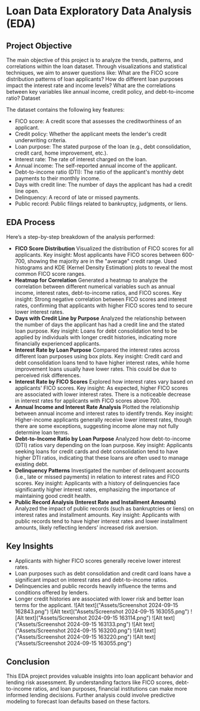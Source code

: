# Loan Data Exploratory Data Analysis (EDA)


## Project Objective
The main objective of this project is to analyze the trends, patterns, and correlations within the loan dataset. Through visualizations and statistical techniques, we aim to answer questions like:
What are the FICO score distribution patterns of loan applicants?
How do different loan purposes impact the interest rate and income levels?
What are the correlations between key variables like annual income, credit policy, and debt-to-income ratio?
Dataset

The dataset contains the following key features:
- FICO score: A credit score that assesses the creditworthiness of an applicant.
- Credit policy: Whether the applicant meets the lender's credit underwriting criteria.
- Loan purpose: The stated purpose of the loan (e.g., debt consolidation, credit card, home improvement, etc.).
- Interest rate: The rate of interest charged on the loan.
- Annual income: The self-reported annual income of the applicant.
- Debt-to-income ratio (DTI): The ratio of the applicant's monthly debt payments to their monthly income.
- Days with credit line: The number of days the applicant has had a credit line open.
- Delinquency: A record of late or missed payments.
- Public record: Public filings related to bankruptcy, judgments, or liens.


## EDA Process
Here’s a step-by-step breakdown of the analysis performed:

- **FICO Score Distribution**
Visualized the distribution of FICO scores for all applicants.
Key insight: Most applicants have FICO scores between 600-700, showing the majority are in the "average" credit range.
Used histograms and KDE (Kernel Density Estimation) plots to reveal the most common FICO score ranges.
- **Heatmap for Correlation**
Generated a heatmap to analyze the correlation between different numerical variables such as annual income, interest rates, debt-to-income ratios, and FICO scores.
Key insight: Strong negative correlation between FICO scores and interest rates, confirming that applicants with higher FICO scores tend to secure lower interest rates.
- **Days with Credit Line by Purpose**
Analyzed the relationship between the number of days the applicant has had a credit line and the stated loan purpose.
Key insight: Loans for debt consolidation tend to be applied by individuals with longer credit histories, indicating more financially experienced applicants.
- **Interest Rate by Loan Purpose**
Compared the interest rates across different loan purposes using box plots.
Key insight: Credit card and debt consolidation loans tend to have higher interest rates, while home improvement loans usually have lower rates. This could be due to perceived risk differences.
- **Interest Rate by FICO Scores**
Explored how interest rates vary based on applicants' FICO scores.
Key insight: As expected, higher FICO scores are associated with lower interest rates. There is a noticeable decrease in interest rates for applicants with FICO scores above 700.
- **Annual Income and Interest Rate Analysis**
Plotted the relationship between annual income and interest rates to identify trends.
Key insight: Higher-income applicants generally receive lower interest rates, though there are some exceptions, suggesting income alone may not fully determine loan terms.
- **Debt-to-Income Ratio by Loan Purpose**
Analyzed how debt-to-income (DTI) ratios vary depending on the loan purpose.
Key insight: Applicants seeking loans for credit cards and debt consolidation tend to have higher DTI ratios, indicating that these loans are often used to manage existing debt.
- **Delinquency Patterns**
Investigated the number of delinquent accounts (i.e., late or missed payments) in relation to interest rates and FICO scores.
Key insight: Applicants with a history of delinquencies face significantly higher interest rates, emphasizing the importance of maintaining good credit health.
- **Public Record Analysis (Interest Rate and Installment Amounts)**
Analyzed the impact of public records (such as bankruptcies or liens) on interest rates and installment amounts.
Key insight: Applicants with public records tend to have higher interest rates and lower installment amounts, likely reflecting lenders’ increased risk aversion.


## Key Insights
- Applicants with higher FICO scores generally receive lower interest rates.
- Loan purposes such as debt consolidation and credit card loans have a significant impact on interest rates and debt-to-income ratios.
- Delinquencies and public records heavily influence the terms and conditions offered by lenders.
- Longer credit histories are associated with lower risk and better loan terms for the applicant.
![Alt text]("Assets/Screenshot 2024-09-15 162843.png")
![Alt text]("Assets/Screenshot 2024-09-15 163055.png")
![Alt text]("Assets/Screenshot 2024-09-15 163114.png")
![Alt text]("Assets/Screenshot 2024-09-15 163133.png")
![Alt text]("Assets/Screenshot 2024-09-15 163200.png")
![Alt text]("Assets/Screenshot 2024-09-15 163220.png")
![Alt text]("Assets/Screenshot 2024-09-15 163055.png")

## Conclusion
This EDA project provides valuable insights into loan applicant behavior and lending risk assessment. By understanding factors like FICO scores, debt-to-income ratios, and loan purposes, financial institutions can make more informed lending decisions. Further analysis could involve predictive modeling to forecast loan defaults based on these factors.
